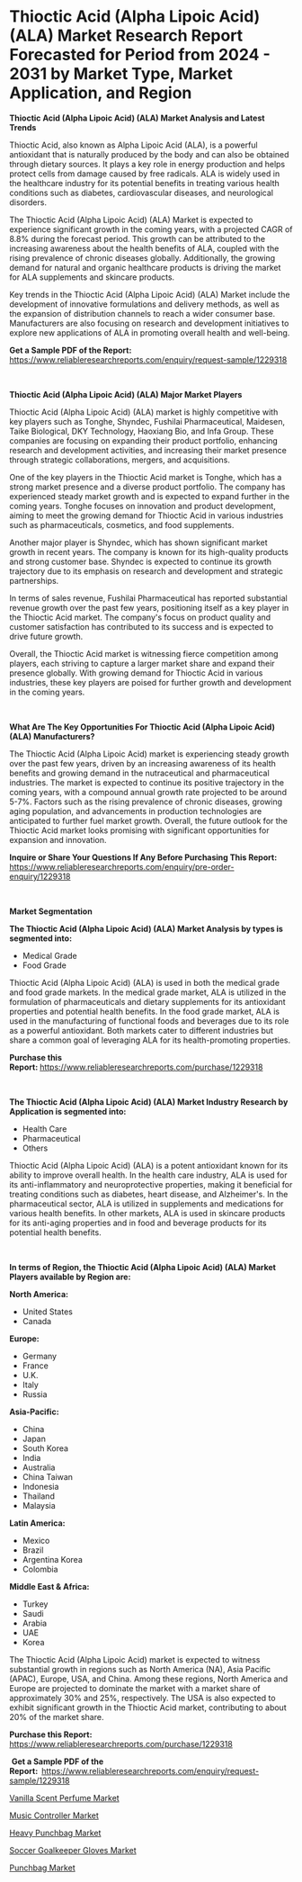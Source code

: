 <p><h1>Thioctic Acid (Alpha Lipoic Acid) (ALA) Market Research Report Forecasted for Period from 2024 -  2031 by Market Type, Market Application, and Region</h1></p><p><strong>Thioctic Acid (Alpha Lipoic Acid) (ALA) Market Analysis and Latest Trends</strong></p>
<p><p>Thioctic Acid, also known as Alpha Lipoic Acid (ALA), is a powerful antioxidant that is naturally produced by the body and can also be obtained through dietary sources. It plays a key role in energy production and helps protect cells from damage caused by free radicals. ALA is widely used in the healthcare industry for its potential benefits in treating various health conditions such as diabetes, cardiovascular diseases, and neurological disorders.</p><p>The Thioctic Acid (Alpha Lipoic Acid) (ALA) Market is expected to experience significant growth in the coming years, with a projected CAGR of 8.8% during the forecast period. This growth can be attributed to the increasing awareness about the health benefits of ALA, coupled with the rising prevalence of chronic diseases globally. Additionally, the growing demand for natural and organic healthcare products is driving the market for ALA supplements and skincare products.</p><p>Key trends in the Thioctic Acid (Alpha Lipoic Acid) (ALA) Market include the development of innovative formulations and delivery methods, as well as the expansion of distribution channels to reach a wider consumer base. Manufacturers are also focusing on research and development initiatives to explore new applications of ALA in promoting overall health and well-being.</p></p>
<p><strong>Get a Sample PDF of the Report:&nbsp;</strong> <a href="https://www.reliableresearchreports.com/enquiry/request-sample/1229318">https://www.reliableresearchreports.com/enquiry/request-sample/1229318</a></p>
<p>&nbsp;</p>
<p><strong>Thioctic Acid (Alpha Lipoic Acid) (ALA) Major Market Players</strong></p>
<p><p>Thioctic Acid (Alpha Lipoic Acid) (ALA) market is highly competitive with key players such as Tonghe, Shyndec, Fushilai Pharmaceutical, Maidesen, Taike Biological, DKY Technology, Haoxiang Bio, and Infa Group. These companies are focusing on expanding their product portfolio, enhancing research and development activities, and increasing their market presence through strategic collaborations, mergers, and acquisitions.</p><p>One of the key players in the Thioctic Acid market is Tonghe, which has a strong market presence and a diverse product portfolio. The company has experienced steady market growth and is expected to expand further in the coming years. Tonghe focuses on innovation and product development, aiming to meet the growing demand for Thioctic Acid in various industries such as pharmaceuticals, cosmetics, and food supplements. </p><p>Another major player is Shyndec, which has shown significant market growth in recent years. The company is known for its high-quality products and strong customer base. Shyndec is expected to continue its growth trajectory due to its emphasis on research and development and strategic partnerships.</p><p>In terms of sales revenue, Fushilai Pharmaceutical has reported substantial revenue growth over the past few years, positioning itself as a key player in the Thioctic Acid market. The company's focus on product quality and customer satisfaction has contributed to its success and is expected to drive future growth.</p><p>Overall, the Thioctic Acid market is witnessing fierce competition among players, each striving to capture a larger market share and expand their presence globally. With growing demand for Thioctic Acid in various industries, these key players are poised for further growth and development in the coming years.</p></p>
<p>&nbsp;</p>
<p><strong>What Are The Key Opportunities For Thioctic Acid (Alpha Lipoic Acid) (ALA) Manufacturers?</strong></p>
<p><p>The Thioctic Acid (Alpha Lipoic Acid) market is experiencing steady growth over the past few years, driven by an increasing awareness of its health benefits and growing demand in the nutraceutical and pharmaceutical industries. The market is expected to continue its positive trajectory in the coming years, with a compound annual growth rate projected to be around 5-7%. Factors such as the rising prevalence of chronic diseases, growing aging population, and advancements in production technologies are anticipated to further fuel market growth. Overall, the future outlook for the Thioctic Acid market looks promising with significant opportunities for expansion and innovation.</p></p>
<p><strong>Inquire or Share Your Questions If Any Before Purchasing This Report:</strong> <a href="https://www.reliableresearchreports.com/enquiry/pre-order-enquiry/1229318">https://www.reliableresearchreports.com/enquiry/pre-order-enquiry/1229318</a></p>
<p>&nbsp;</p>
<p><strong>Market Segmentation</strong></p>
<p><strong>The Thioctic Acid (Alpha Lipoic Acid) (ALA) Market Analysis by types is segmented into:</strong></p>
<p><ul><li>Medical Grade</li><li>Food Grade</li></ul></p>
<p><p>Thioctic Acid (Alpha Lipoic Acid) (ALA) is used in both the medical grade and food grade markets. In the medical grade market, ALA is utilized in the formulation of pharmaceuticals and dietary supplements for its antioxidant properties and potential health benefits. In the food grade market, ALA is used in the manufacturing of functional foods and beverages due to its role as a powerful antioxidant. Both markets cater to different industries but share a common goal of leveraging ALA for its health-promoting properties.</p></p>
<p><strong>Purchase this Report:&nbsp;</strong><a href="https://www.reliableresearchreports.com/purchase/1229318">https://www.reliableresearchreports.com/purchase/1229318</a></p>
<p>&nbsp;</p>
<p><strong>The Thioctic Acid (Alpha Lipoic Acid) (ALA) Market Industry Research by Application is segmented into:</strong></p>
<p><ul><li>Health Care</li><li>Pharmaceutical</li><li>Others</li></ul></p>
<p><p>Thioctic Acid (Alpha Lipoic Acid) (ALA) is a potent antioxidant known for its ability to improve overall health. In the health care industry, ALA is used for its anti-inflammatory and neuroprotective properties, making it beneficial for treating conditions such as diabetes, heart disease, and Alzheimer's. In the pharmaceutical sector, ALA is utilized in supplements and medications for various health benefits. In other markets, ALA is used in skincare products for its anti-aging properties and in food and beverage products for its potential health benefits.</p></p>
<p>&nbsp;</p>
<p><strong>In terms of Region, the Thioctic Acid (Alpha Lipoic Acid) (ALA) Market Players available by Region are:</strong></p>
<p>
    <p> <strong> North America: </strong>
        <ul>
            <li>United States</li>
            <li>Canada</li>
        </ul>
        </p> 
    <p> <strong> Europe: </strong>
        <ul>
            <li>Germany</li>
            <li>France</li>
            <li>U.K.</li>
            <li>Italy</li>
            <li>Russia</li>
        </ul>
        </p> 
    <p> <strong> Asia-Pacific: </strong>
        <ul>
            <li>China</li>
            <li>Japan</li>
            <li>South Korea</li>
            <li>India</li>
            <li>Australia</li>
            <li>China Taiwan</li>
            <li>Indonesia</li>
            <li>Thailand</li>
            <li>Malaysia</li>
        </ul>
        </p> 
    <p> <strong> Latin America: </strong>
        <ul>
            <li>Mexico</li>
            <li>Brazil</li>
            <li>Argentina Korea</li>
            <li>Colombia</li>
        </ul>
        </p> 
    <p> <strong> Middle East & Africa: </strong>
        <ul>
            <li>Turkey</li>
            <li>Saudi</li>
            <li>Arabia</li>
            <li>UAE</li>
            <li>Korea</li>
        </ul>
    </p>
    </p>
<p><p>The Thioctic Acid (Alpha Lipoic Acid) market is expected to witness substantial growth in regions such as North America (NA), Asia Pacific (APAC), Europe, USA, and China. Among these regions, North America and Europe are projected to dominate the market with a market share of approximately 30% and 25%, respectively. The USA is also expected to exhibit significant growth in the Thioctic Acid market, contributing to about 20% of the market share.</p></p>
<p><strong>Purchase this Report: </strong><a href="https://www.reliableresearchreports.com/purchase/1229318">https://www.reliableresearchreports.com/purchase/1229318</a></p>
<p>&nbsp;<strong>Get a Sample PDF of the Report:&nbsp;&nbsp;</strong><a href="https://www.reliableresearchreports.com/enquiry/request-sample/1229318">https://www.reliableresearchreports.com/enquiry/request-sample/1229318</a></p>
<p><strong></strong></p>
<p><p><a href="https://medium.com/@jarredmertz/vanilla-scent-perfume-market-the-key-to-successful-business-strategy-forecast-till-2031-b57d29407fdb">Vanilla Scent Perfume Market</a></p><p><a href="https://medium.com/@jarredmertz/music-controller-nbsp-market-focuses-on-market-share-size-and-projected-forecast-till-2031-bc999a5f5c33">Music Controller Market</a></p><p><a href="https://medium.com/@harrymcgrath965/heavy-punchbag-market-competitive-analysis-market-trends-and-forecast-to-2031-d30e6135d9b1">Heavy Punchbag Market</a></p><p><a href="https://medium.com/@joshuajackson1010/soccer-goalkeeper-gloves-market-insights-into-market-cagr-market-trends-and-growth-strategies-ee847fb0e20f">Soccer Goalkeeper Gloves Market</a></p><p><a href="https://medium.com/@harrymcgrath965/punchbag-market-outlook-industry-overview-and-forecast-2024-to-2031-7e23dbfa38a0">Punchbag Market</a></p></p>
